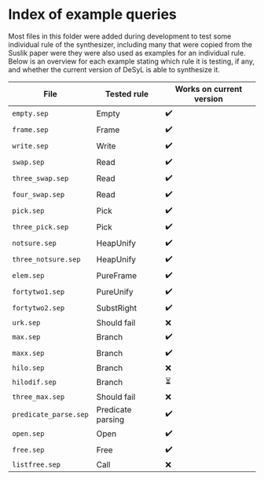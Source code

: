 # Index of example queries

Most files in this folder were added during development to test some individual
rule of the synthesizer, including many that were copied from the Suslik paper
were they were also used as examples for an individual rule. Below is an
overview for each example stating which rule it is testing, if any, and whether
the current version of DeSyL is able to synthesize it.

| File                  | Tested rule       | Works on current version |
| --------------------- | ----------------- | ------------------------ |
| `empty.sep`           | Empty             | :heavy_check_mark:       |
| `frame.sep`           | Frame             | :heavy_check_mark:       |
| `write.sep`           | Write             | :heavy_check_mark:       |
| `swap.sep`            | Read              | :heavy_check_mark:       |
| `three_swap.sep`      | Read              | :heavy_check_mark:       |
| `four_swap.sep`       | Read              | :heavy_check_mark:       |
| `pick.sep`            | Pick              | :heavy_check_mark:       |
| `three_pick.sep`      | Pick              | :heavy_check_mark:       |
| `notsure.sep`         | HeapUnify         | :heavy_check_mark:       |
| `three_notsure.sep`   | HeapUnify         | :heavy_check_mark:       |
| `elem.sep`            | PureFrame         | :heavy_check_mark:       |
| `fortytwo1.sep`       | PureUnify         | :heavy_check_mark:       |
| `fortytwo2.sep`       | SubstRight        | :heavy_check_mark:       |
| `urk.sep`             | Should fail       | :x:                      |
| `max.sep`             | Branch            | :heavy_check_mark:       |
| `maxx.sep`            | Branch            | :heavy_check_mark:       |
| `hilo.sep`            | Branch            | :x:                      |
| `hilodif.sep`         | Branch            | :hourglass_flowing_sand: |
| `three_max.sep`       | Should fail       | :x:                      |
| `predicate_parse.sep` | Predicate parsing | :heavy_check_mark:       |
| `open.sep`            | Open              | :heavy_check_mark:       |
| `free.sep`            | Free              | :heavy_check_mark:       |
| `listfree.sep`        | Call              | :x:                      |

